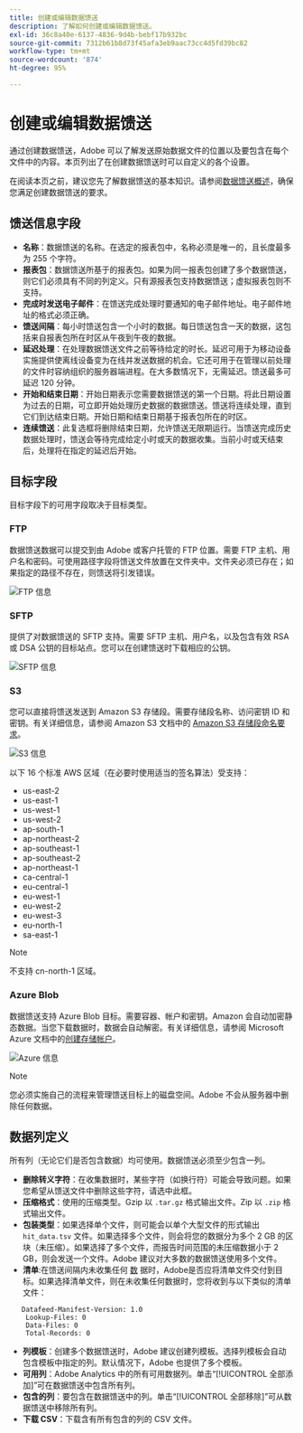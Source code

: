 ```yaml
---
title: 创建或编辑数据馈送
description: 了解如何创建或编辑数据馈送。
exl-id: 36c8a40e-6137-4836-9d4b-bebf17b932bc
source-git-commit: 7312b61b8d73f45afa3eb9aac73cc4d5fd39bc82
workflow-type: tm+mt
source-wordcount: '874'
ht-degree: 95%

---
```


# 创建或编辑数据馈送

通过创建数据馈送，Adobe 可以了解发送原始数据文件的位置以及要包含在每个文件中的内容。本页列出了在创建数据馈送时可以自定义的各个设置。

在阅读本页之前，建议您先了解数据馈送的基本知识。请参阅[数据馈送概述](data-feed-overview.md)，确保您满足创建数据馈送的要求。

## 馈送信息字段

* **名称**：数据馈送的名称。在选定的报表包中，名称必须是唯一的，且长度最多为 255 个字符。
* **报表包**：数据馈送所基于的报表包。如果为同一报表包创建了多个数据馈送，则它们必须具有不同的列定义。只有源报表包支持数据馈送；虚拟报表包则不支持。
* **完成时发送电子邮件**：在馈送完成处理时要通知的电子邮件地址。电子邮件地址的格式必须正确。
* **馈送间隔**：每小时馈送包含一个小时的数据。每日馈送包含一天的数据，这包括来自报表包所在时区从午夜到午夜的数据。
* **延迟处理**：在处理数据馈送文件之前等待给定的时长。延迟可用于为移动设备实施提供使离线设备变为在线并发送数据的机会。它还可用于在管理以前处理的文件时容纳组织的服务器端进程。在大多数情况下，无需延迟。馈送最多可延迟 120 分钟。
* **开始和结束日期**：开始日期表示您需要数据馈送的第一个日期。将此日期设置为过去的日期，可立即开始处理历史数据的数据馈送。馈送将连续处理，直到它们到达结束日期。开始日期和结束日期基于报表包所在的时区。
* **连续馈送**：此复选框将删除结束日期，允许馈送无限期运行。当馈送完成历史数据处理时，馈送会等待完成给定小时或天的数据收集。当前小时或天结束后，处理将在指定的延迟后开始。

## 目标字段

目标字段下的可用字段取决于目标类型。

### FTP

数据馈送数据可以提交到由 Adobe 或客户托管的 FTP 位置。需要 FTP 主机、用户名和密码。可使用路径字段将馈送文件放置在文件夹中。文件夹必须已存在；如果指定的路径不存在，则馈送将引发错误。

![FTP 信息](assets/dest-ftp.jpg)

### SFTP

提供了对数据馈送的 SFTP 支持。需要 SFTP 主机、用户名，以及包含有效 RSA 或 DSA 公钥的目标站点。您可以在创建馈送时下载相应的公钥。

![SFTP 信息](assets/dest-sftp.jpg)

### S3

您可以直接将馈送发送到 Amazon S3 存储段。需要存储段名称、访问密钥 ID 和密钥。有关详细信息，请参阅 Amazon S3 文档中的 [Amazon S3 存储段命名要求](https://docs.aws.amazon.com/awscloudtrail/latest/userguide/cloudtrail-s3-bucket-naming-requirements.html)。

![S3 信息](assets/dest-s3.jpg)

以下 16 个标准 AWS 区域（在必要时使用适当的签名算法）受支持：

* us-east-2
* us-east-1
* us-west-1
* us-west-2
* ap-south-1
* ap-northeast-2
* ap-southeast-1
* ap-southeast-2
* ap-northeast-1
* ca-central-1
* eu-central-1
* eu-west-1
* eu-west-2
* eu-west-3
* eu-north-1
* sa-east-1

>[!NOTE]
>
>不支持 cn-north-1 区域。

### Azure Blob

数据馈送支持 Azure Blob 目标。需要容器、帐户和密钥。Amazon 会自动加密静态数据。当您下载数据时，数据会自动解密。有关详细信息，请参阅 Microsoft Azure 文档中的[创建存储帐户](https://docs.microsoft.com/zh-cn/azure/storage/common/storage-quickstart-create-account?tabs=azure-portal#view-and-copy-storage-access-keys)。

![Azure 信息](assets/azure.png)

>[!NOTE]
>
>您必须实施自己的流程来管理馈送目标上的磁盘空间。Adobe 不会从服务器中删除任何数据。

## 数据列定义

所有列（无论它们是否包含数据）均可使用。数据馈送必须至少包含一列。

* **删除转义字符**：在收集数据时，某些字符（如换行符）可能会导致问题。如果您希望从馈送文件中删除这些字符，请选中此框。
* **压缩格式**：使用的压缩类型。Gzip 以 `.tar.gz` 格式输出文件。Zip 以 `.zip` 格式输出文件。
* **包装类型**：如果选择单个文件，则可能会以单个大型文件的形式输出 `hit_data.tsv` 文件。如果选择多个文件，则会将您的数据分为多个 2 GB 的区块（未压缩）。如果选择了多个文件，而报告时间范围的未压缩数据小于 2 GB，则会发送一个文件。Adobe 建议对大多数的数据馈送使用多个文件。
* **清单**:在馈送间隔内未收集任何 [数](c-df-contents/datafeeds-contents.md#feed-manifest) 据时，Adobe是否应将清单文件交付到目标。如果选择清单文件，则在未收集任何数据时，您将收到与以下类似的清单文件：

```text
   Datafeed-Manifest-Version: 1.0
    Lookup-Files: 0
    Data-Files: 0
    Total-Records: 0
```

* **列模板**：创建多个数据馈送时，Adobe 建议创建列模板。选择列模板会自动包含模板中指定的列。默认情况下，Adobe 也提供了多个模板。
* **可用列**：Adobe Analytics 中的所有可用数据列。单击“[!UICONTROL 全部添加]”可在数据馈送中包含所有列。
* **包含的列**：要包含在数据馈送中的列。单击“[!UICONTROL 全部移除]”可从数据馈送中移除所有列。
* **下载 CSV**：下载含有所有包含的列的 CSV 文件。
